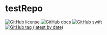 # testRepo

[![GitHub license](https://img.shields.io/github/license/Geotab/mobile-sdk-ios)](https://github.com/Geotab/mobile-sdk-ios/blob/main/LICENSE) [![GitHub docs](https://img.shields.io/badge/docs-passing-brightgreen)](https://geotab.github.io/mobile-sdk-ios/Classes/DriveViewController.html) [![GitHub swift](https://img.shields.io/badge/swift-4%20%7C%204.2%20%7C%205-brightgreen)](https://swift.org/) [![GitHub tag (latest by date)](https://img.shields.io/github/v/tag/Geotab/mobile-sdk-ios?label=release)](https://github.com/Geotab/mobile-sdk-ios/tags)
